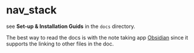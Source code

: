 # nav_stack

see **Set-up & Installation Guids** in the `docs` directory. 

The best way to read the docs is with the note taking app [Obsidian](https://obsidian.md/) since it supports the linking to other files in the doc. 
